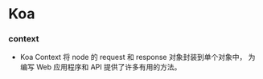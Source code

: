 # Koa

### context

- Koa Context 将 node 的 request 和 response 对象封装到单个对象中，
  为编写 Web 应用程序和 API 提供了许多有用的方法。
